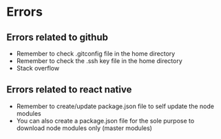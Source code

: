 # Errors

## Errors related to github

* Remember to check .gitconfig file in the home directory
* Remember to check the .ssh key file in the home directory
* Stack overflow

## Errors related to react native

* Remember to create/update package.json file to self update the node modules 
* You can also create a package.json file for the sole purpose to download node modules only (master modules)
